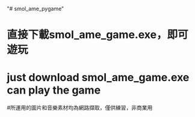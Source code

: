 "# smol_ame_pygame" 
# 直接下載smol_ame_game.exe，即可遊玩
# just download smol_ame_game.exe can play the game 
#所運用的圖片和音樂素材均為網路擷取，僅供練習，非商業用

